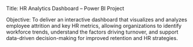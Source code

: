 Title: HR Analytics Dashboard – Power BI Project

Objective:
To deliver an interactive dashboard that visualizes and analyzes employee attrition and key HR metrics, allowing organizations to identify workforce trends, understand the factors driving turnover, and support data-driven decision-making for improved retention and HR strategies.
